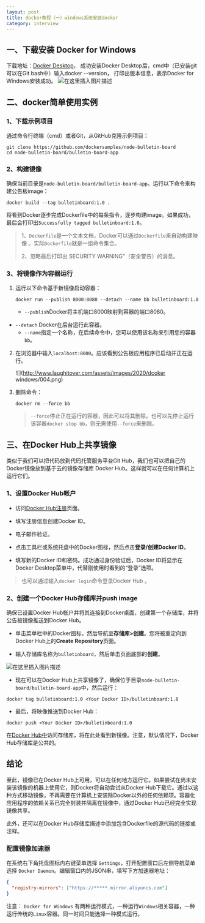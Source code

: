 ```yaml
---
layout: post
title: docker教程（一）windows系统安装docker
category: interview
---
```




## 一、下载安装 Docker for Windows 

下载地址：[Docker Desktop](http://mirrors.aliyun.com/docker-toolbox/windows/docker-for-windows/)，
成功安装Docker Desktop后，cmd中（已安装git可以在Git bash中）输入docker --version，
打印出版本信息，表示Docker for Windows安装成功。
![在这里插入图片描述](http://www.laughitover.com/assets/images/2020/dcokerWindows/002.png)

## 二、docker简单使用实例

### 1、下载示例项目

通过命令行终端（cmd）或者Git，从GitHub克隆示例项目：

```shell
git clone https://github.com/dockersamples/node-bulletin-board
cd node-bulletin-board/bulletin-board-app
```

### 2、构建镜像

确保当前目录是`node-bulletin-board/bulletin-board-app`。运行以下命令来构建公告板image：

```shell
docker build --tag bulletinboard:1.0 .
```

将看到Docker逐步完成Dockerfile中的每条指令，逐步构建image。如果成功，最后会打印出`Successfully tagged bulletinboard:1.0`。

>  1、`Dockerfile`是一个文本文档，Docker可以通过`Dockerfile`来自动构建映像 。实际`Dockerfile`就是一组命令集合。 
>
> 2、忽略最后打印出 SECURITY WARNING”（安全警告）的消息。

### 3、将镜像作为容器运行

1. 运行以下命令基于新镜像启动容器：

   ```shell
   docker run --publish 8000:8080 --detach --name bb bulletinboard:1.0
   ```

   - `--publish`Docker将主机端口8000映射到容器的端口8080。
- `--detach` Docker在后台运行此容器。
   - `--name`指定一个名称，在后续命令中，您可以使用该名称来引用您的容器`bb`。
   
2. 在浏览器中输入`localhost:8000`。应该看到公告板应用程序已启动并正在运行。

   ![](http://www.laughitover.com/assets/images/2020/dcoker windows/004.png)

3. 删除命令：

   ```shell
   docker rm --force bb
   ```

   > `--force`停止正在运行的容器，因此可以将其删除。也可以先停止运行该容器`docker stop bb`，则无需使用`--force`来删除。



## 三、在Docker Hub上共享镜像

类似于我们可以把代码放到代码托管服务平台Git Hub，我们也可以把自己的 Docker镜像放到基于云的镜像存储库 Docker Hub。这样就可以在任何计算机上运行它们。

### 1、设置Docker Hub帐户

- 访问[Docker Hub注册](https://hub.docker.com/signup)页面。

- 填写注册信息创建Docker ID。

- 电子邮件验证。

- 点击工具栏或系统托盘中的Docker图标，然后点击**登录/创建Docker ID**。

- 填写新的Docker ID和密码。成功通过身份验证后，Docker ID将显示在Docker Desktop菜单中，代替刚使用时看到的“登录”选项。

> 也可以通过输入`docker login`命令登录Docker Hub 。

### 2、创建一个Docker Hub存储库并push image

确保已设置Docker Hub帐户并将其连接到Docker桌面，创建第一个存储库，并将公告板镜像推送到Docker Hub。

- 单击菜单栏中的Docker图标，然后导航至**存储库>创建**。您将被重定向到Docker Hub上的**Create Repository**页面。

- 输入存储库名称为`bulletinboard`，然后单击页面底部的**创建**。

![在这里插入图片描述](http://www.laughitover.com/assets/images/2020/dcokerWindows/005.png)

- 现在可以在Docker Hub上共享镜像了，确保位于目录`node-bulletin-board/bulletin-board-app`中，然后运行：

```shell
docker tag bulletinboard:1.0 <Your Docker ID>/bulletinboard:1.0
```

- 最后，将映像推送到Docker Hub：

```
docker push <Your Docker ID>/bulletinboard:1.0
```

在[Docker Hub中](https://hub.docker.com/repositories)访问存储库，将在此处看到新镜像。注意，默认情况下，Docker Hub存储库是公共的。

## 结论

至此，镜像已在Docker Hub上可用，可以在任何地方运行它。如果尝试在尚未安装该镜像的机器上使用它，则Docker将自动尝试从Docker Hub下载它。通过以这种方式移动镜像，不再需要在计算机上安装除Docker以外的任何依赖项。容器化应用程序的依赖关系已完全封装并隔离在镜像中，通过Docker Hub已经完全实现镜像共享。

此外，还可以在Docker Hub存储库描述中添加包含Dockerfile的源代码的链接或注释。


### 配置镜像加速器

 在系统右下角托盘图标内右键菜单选择 `Settings`，打开配置窗口后左侧导航菜单选择 `Docker Daemon`。编辑窗口内的JSON串，填写下方加速器地址： 

```json
{
  "registry-mirrors": ["https://*****.mirror.aliyuncs.com"]
}
```

注意： `Docker for Windows` 有两种运行模式，一种运行`Windows`相关容器，一种运行传统的`Linux`容器。同一时间只能选择一种模式运行。 